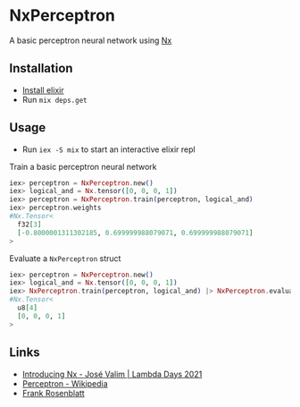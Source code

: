 # NxPerceptron

A basic perceptron neural network using [Nx](https://github.com/elixir-nx/nx/tree/main/nx)

## Installation

- [Install elixir](https://elixir-lang.org/install.html)
- Run `mix deps.get`

## Usage

- Run `iex -S mix` to start an interactive elixir repl

Train a basic perceptron neural network

```elixir
iex> perceptron = NxPerceptron.new()
iex> logical_and = Nx.tensor([0, 0, 0, 1])
iex> perceptron = NxPerceptron.train(perceptron, logical_and)
iex> perceptron.weights
#Nx.Tensor<
  f32[3]
  [-0.8000001311302185, 0.699999988079071, 0.699999988079071]
>
```

Evaluate a `NxPerceptron` struct

```elixir
iex> perceptron = NxPerceptron.new()
iex> logical_and = Nx.tensor([0, 0, 0, 1])
iex> NxPerceptron.train(perceptron, logical_and) |> NxPerceptron.evaluate()
#Nx.Tensor<
  u8[4]
  [0, 0, 0, 1]
>
```

## Links

- [Introducing Nx - José Valim | Lambda Days 2021](https://www.youtube.com/watch?v=fPKMmJpAGWc)
- [Perceptron - Wikipedia](https://en.wikipedia.org/wiki/Perceptron)
- [Frank Rosenblatt](https://en.wikipedia.org/wiki/Frank_Rosenblatt)

